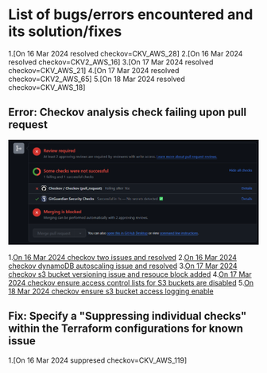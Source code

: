 # List of bugs/errors encountered and its solution/fixes

1.[On 16 Mar 2024 resolved checkov=CKV_AWS_28]
2.[On 16 Mar 2024 resolved checkov=CKV2_AWS_16]
3.[On 17 Mar 2024 resolved checkov=CKV_AWS_21]
4.[On 17 Mar 2024 resolved checkov=CKV2_AWS_65]
5.[On 18 Mar 2024 resolved checkov=CKV_AWS_18]


## Error: Checkov analysis check failing upon pull request

![Checkov analysis on Terraform configurations when creating a pull request to merge to 1 branch above](/screenshots/checkov-screenshot.png)

1.[On 16 Mar 2024 checkov two issues and resolved](/screenshots/16032024-checkov-2_issues.png)
2.[On 16 Mar 2024 checkov dynamoDB autoscaling issue and resolved](/screenshots/16032024-checkov-autoScaling_issue.png)
3.[On 17 Mar 2024 checkov s3 bucket versioning issue and resouce block added](/screenshots/17032024-checkov-s3_bucket_versioning_issue.png)
4.[On 17 Mar 2024 checkov ensure access control lists for S3 buckets are disabled](/screenshots/17032024-checkov-s3_bucket_ACL_issue.png)
5.[On 18 Mar 2024 checkov ensure s3 bucket access logging enable](/screenshots/18032024-checkov-s3_bucket_ACL_issue.png)

## Fix: Specify a "Suppressing individual checks" within the Terraform configurations for known issue

1.[On 16 Mar 2024 suppresed checkov=CKV_AWS_119]


